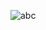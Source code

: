 ![abc](https://user-images.githubusercontent.com/39243846/104041695-710b2c00-51ff-11eb-8948-49709ac0da49.gif)
